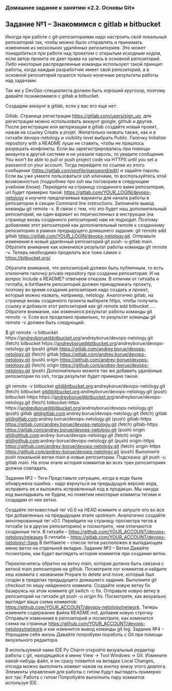 ### Домашнее задание к занятию «2.2. Основы Git»

## Задание №1 – Знакомимся с gitlab и bitbucket
Иногда при работе с git-репозиториями надо настроить свой локальный репозиторий так, чтобы можно было отправлять и принимать изменения из нескольких удалённых репозиториев. Это может понадобиться при работе над проектом с открытым исходным кодом, если автор проекта не дает права на запись в основной репозиторий. Либо некоторые распределенные команды используют такой принцип работы, когда каждый разработчик имеет свой репозиторий, а в основной репозиторий пушатся только конечные результаты работы над задачами.

Так же у DevOps-специалиста должен быть хороший кругозор, поэтому давайте познакомимся с gitlab и bitbucket.

Создадим аккаунт в gitlab, если у вас его еще нет:

Gitlab. Страница регистрации https://gitlab.com/users/sign_up, для регистрации можно использовать аккаунт google, github и другие.
После регистрации или авторизации в gitlab создайте новый проект, нажав на ссылку Create a projet. Желательно назвать также, как и в гитхабе devops-netology и visibility level выбрать Public.
Галочку Initialize repository with a README луше не ставить, чтобы не пришлось разрешать конфликты.
Если вы зарегистрировались при помощи аккаунта в другой системе и не указали пароль, то увидите сообщение You won't be able to pull or push project code via HTTPS until you set a password on your account. Тогда перейдите по ссылке из этого сообщения (https://gitlab.com/profile/password/edit) и задайте пароль. Если вы уже умеете пользоваться ssh ключами, то воспользуйтесь этой возможностью (подробнее про ssh мы поговорим в следующем учебном блоке).
Перейдите на страницу созданного вами репозитория, url будет примерно такой: https://gitlab.com/YOUR_LOGIN/devops-netology и изучите предлагаемые варианты для начала работы в репозитории в секции Command line instructions.
Запомните вывод команды git remote -v.
В связи с тем, что это будет наш дополнительный репозиторий, ни один вариант из перечисленных в инструкции (на странице вновь созданного репозитория) нам не подходит. Поэтому добавляем этот репозиторий как дополнительный remote к созданному репозиторию в рамках предыдущего домашнего задания: git remote add gitlab https://gitlab.com/YOUR_LOGIN/devops-netology.git.
Отправьте изменения в новый удалённый репозиторий git push -u gitlab main.
Обратите внимание как изменился результат работы команды git remote -v.
Теперь необходимо проделать все тоже самое с https://bitbucket.org/.

Обратите внимание, что репозиторий должен быть публичным, то есть отключите галочку private repository при создании репозитория.
И на вопрос Include a README? отвечаем отказом.
В отличии от гитхаба и гитлаба, в битбакете репозиторий должен принадлежать проекту, поэтому во время создания репозитория надо создать и проект, который можно назвать, например, netology.
Аналогично gitlab, на странице вновь созданного проекта выберите https, чтобы получить ссылку и добавьте этот репозиторий как git remote add bitbucket ....
Обратите внимание, как изменился результат работы команды git remote -v.
Если все проделано правильно, то результат команды git remote -v должен быть следующий:

$ git remote -v
bitbucket https://andreyborue@bitbucket.org/andreyborue/devops-netology.git (fetch)
bitbucket https://andreyborue@bitbucket.org/andreyborue/devops-netology.git (push)
gitlab	  https://gitlab.com/andrey.borue/devops-netology.git (fetch)
gitlab	  https://gitlab.com/andrey.borue/devops-netology.git (push)
origin	  https://github.com/andrey-borue/devops-netology.git (fetch)
origin	  https://github.com/andrey-borue/devops-netology.git (push)
Дополнительно можете так же добавить удалённые репозитории по ssh, тогда результат будет примерно такой:

git remote -v
bitbucket	git@bitbucket.org:andreyborue/devops-netology.git (fetch)
bitbucket	git@bitbucket.org:andreyborue/devops-netology.git (push)
bitbucket-https	https://andreyborue@bitbucket.org/andreyborue/devops-netology.git (fetch)
bitbucket-https	https://andreyborue@bitbucket.org/andreyborue/devops-netology.git (push)
gitlab	git@gitlab.com:andrey.borue/devops-netology.git (fetch)
gitlab	git@gitlab.com:andrey.borue/devops-netology.git (push)
gitlab-https	https://gitlab.com/andrey.borue/devops-netology.git (fetch)
gitlab-https	https://gitlab.com/andrey.borue/devops-netology.git (push)
origin	git@github.com:andrey-borue/devops-netology.git (fetch)
origin	git@github.com:andrey-borue/devops-netology.git (push)
origin-https	https://github.com/andrey-borue/devops-netology.git (fetch)
origin-https	https://github.com/andrey-borue/devops-netology.git (push)
Выполните push локальной ветки main в новые репозитории. Подсказка: git push -u gitlab main. На этом этапе история коммитов во всех трех репозиториях должна совпадать.

Задание №2 – Теги
Представьте ситуацию, когда в коде была обнаружена ошибка - надо вернуться на предыдущую версию кода, исправить ее и выложить исправленный код в продакшн. Мы никуда код выкладывать не будем, но пометим некоторые коммиты тегами и создадим от них ветки.

Создайте легковестный тег v0.0 на HEAD коммите и запуште его во все три добавленных на предыдущем этапе upstream.
Аналогично создайте аннотированный тег v0.1.
Перейдите на страницу просмотра тегов в гитхабе (и в других репозиториях) и посмотрите, чем отличаются созданные теги.
В гитхабе – https://github.com/YOUR_ACCOUNT/devops-netology/releases
В гитлабе – https://gitlab.com/YOUR_ACCOUNT/devops-netology/-/tags
В битбакете – список тегов расположен в выпадающем меню веток на отдельной вкладке.
Задание №3 – Ветки
Давайте посмотрим, как будет выглядеть история коммитов при создании веток.

Переключитесь обратно на ветку main, которая должна быть связана с веткой main репозитория на github.
Посмотрите лог коммитов и найдите хеш коммита с названием Prepare to delete and move, который был создан в пределах предыдущего домашнего задания.
Выполните git checkout по хешу найденного коммита.
Создайте новую ветку fix базируясь на этом коммите git switch -c fix.
Отправьте новую ветку в репозиторий на гитхабе git push -u origin fix.
Посмотрите, как визуально выглядит ваша схема коммитов: https://github.com/YOUR_ACCOUNT/devops-netology/network.
Теперь измените содержание файла README.md, добавив новую строчку.
Отправьте изменения в репозиторий и посмотрите, как изменится схема на странице https://github.com/YOUR_ACCOUNT/devops-netology/network и как изменится вывод команды git log.
Задание №4 – Упрощаем себе жизнь
Давайте попробуем поработь с Git при помощи визуального редактора.

В используемой нами IDE Py Charm откройте визуальный редактор работы с git, находящийся в меню View -> Tool Windows -> Git.
Измените какой-нибудь файл, и он сразу появится на вкладке Local Changes, отсюда можно выполнить коммит нажав на кнопку внизу этого диалога.
Элементы управления для работы с гитом будут выглядеть примерно вот так: Работа с гитом
Попробуйте выполнить пару коммитов используя IDE.
